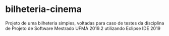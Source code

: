 # bilheteria-cinema
Projeto de uma bilheteria simples, voltadas para caso de testes da disciplina de Projeto de Software Mestrado UFMA 2019.2 utilizando Eclipse IDE 2019
